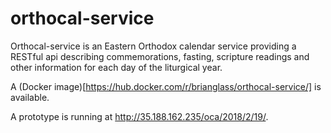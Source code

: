 # orthocal-service
Orthocal-service is an Eastern Orthodox calendar service providing a RESTful
api describing commemorations, fasting, scripture readings and other
information for each day of the liturgical year.

A (Docker image)[https://hub.docker.com/r/brianglass/orthocal-service/] is available.

A prototype is running at http://35.188.162.235/oca/2018/2/19/.
